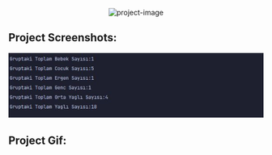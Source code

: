 <p align="center"><img src="https://socialify.git.ci/tahatoprak0/YasGruplama/image?description=1&amp;descriptionEditable=Random%20olu%C5%9Fturulan%20gruptaki%20ki%C5%9Filerin%2C%20ya%C5%9F%20s%C4%B1n%C4%B1fland%C4%B1rmas%C4%B1n%C4%B1%20yapan%20sim%C3%BClasyon&amp;font=Jost&amp;language=1&amp;name=1&amp;pattern=Solid&amp;theme=Light" alt="project-image"></p>

<h2>Project Screenshots:</h2>

<img src="https://raw.githubusercontent.com/tahatoprak0/YasGruplama/master/yassiniflandirma.JPG" width="auto">
<h2>Project Gif:</h2>
